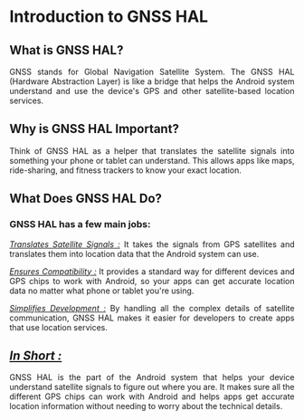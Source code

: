 <style>
    p{
        text-align:justify;
    }
</style>

# Introduction to GNSS HAL

## What is GNSS HAL?

GNSS stands for Global Navigation Satellite System. The GNSS HAL (Hardware Abstraction Layer) is like a bridge that helps the Android system understand and use the device's GPS and other satellite-based location services.

## Why is GNSS HAL Important?

Think of GNSS HAL as a helper that translates the satellite signals into something your phone or tablet can understand. This allows apps like maps, ride-sharing, and fitness trackers to know your exact location.

## What Does GNSS HAL Do?

### GNSS HAL has a few main jobs:

*_<u>Translates Satellite Signals :</u>_* It takes the signals from GPS satellites and translates them into location data that the Android system can use.

*_<u>Ensures Compatibility :</u>_* It provides a standard way for different devices and GPS chips to work with Android, so your apps can get accurate location data no matter what phone or tablet you're using.

*_<u>Simplifies Development :</u>_* By handling all the complex details of satellite communication, GNSS HAL makes it easier for developers to create apps that use location services.

## <u>*In Short :*</u>

GNSS HAL is the part of the Android system that helps your device understand satellite signals to figure out where you are. It makes sure all the different GPS chips can work with Android and helps apps get accurate location information without needing to worry about the technical details.